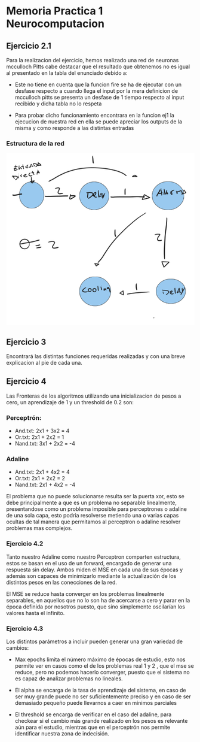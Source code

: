 # Memoria Practica 1 Neurocomputacion
## Ejercicio 2.1
Para la realizacion del ejercicio, hemos realizado una red de neuronas mcculloch Pitts
cabe destacar que el resultado que obtenemos no es igual al presentado en la tabla del enunciado 
debido a:
 - Este no tiene en cuenta que la funcion fire se ha de ejecutar con un desfase respecto a cuando llega el input
por la mera definicion de mcculloch pitts se presenta un desfase de 1 tiempo respecto al input recibido y dicha tabla 
no lo respeta

 - Para probar dicho funcionamiento encontrara en la funcion ej1 la ejecucion de nuestra red en ella se puede apreciar
los outputs de la misma y como responde a las distintas entradas
### Estructura de la red
![](diseno_mc_pitts.png)

## Ejercicio 3

Encontrará las distintas funciones requeridas realizadas y con una breve explicacion al pie de cada una.

## Ejercicio 4

Las Fronteras de los algoritmos utilizando una inicializacion de pesos a cero, un aprendizaje de 1 y un threshold de 
0.2 son:

### Perceptrón:
 - And.txt: 2x1 + 3x2 = 4
 - Or.txt: 2x1 + 2x2 = 1
 - Nand.txt: 3x1 + 2x2 = -4  
### Adaline
 - And.txt: 2x1 + 4x2 = 4
 - Or.txt: 2x1 + 2x2 = 2
 - Nand.txt: 2x1 + 4x2 = -4

El problema que no puede solucionarse resulta ser la puerta xor, esto se debe principalmente a que es un problema no separable
linealmente, presentandose como un problema imposible para perceptrones o adaline de una sola capa, esto podria resolverse
metiendo una o varias capas ocultas de tal manera que permitamos al perceptron o adaline resolver problemas mas complejos.


### Ejercicio 4.2
Tanto nuestro Adaline como nuestro Perceptron comparten estructura, estos se basan en el uso de un forward, encargado de 
generar una respuesta sin delay. Ambos miden el MSE en cada una de sus épocas y además son capaces de minimizarlo mediante
la actualización de los distintos pesos en las conecciones de la red.

El MSE se reduce hasta converger en los problemas linealmente separables, en aquellos que no lo son ha de acercarse a cero
y parar en la época definida por nosotros puesto, que sino simplemente oscilarían los valores hasta el infinito.
### Ejercicio 4.3
Los distintos parámetros a incluir pueden generar una gran variedad de cambios:
- Max epochs limita el número máximo de épocas de estudio, esto nos permite ver en casos como el de los problemas real 1 y 2
, que el mse se reduce, pero no podemos hacerlo converger, puesto que el sistema no es capaz de analizar problemas no lineales.

- El alpha se encarga de la tasa de aprendizaje del sistema, en caso de ser muy grande puede no ser suficientemente preciso
y en caso de ser demasiado pequeño puede llevarnos a caer en mínimos parciales

- El threshold se encarga de verificar en el caso del adaline, para checkear si el cambio más grande realizado en los pesos es
relevante aún para el estudio, mientras que en el perceptrón nos permite identificar nuestra zona de indecisión.